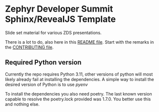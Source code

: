 # Zephyr Developer Summit Sphinx/RevealJS Template

Slide set material for various ZDS presentations.

There is a lot to do, also here in this [README file](README.md). Start with
the remarks in the [CONTRIBUTING file](CONTRIBUTING.md).

## Required Python version

Currently the repo requires Python 3.11, other versions of python will most
likely already fail at installing the dependencies. A simple way to install
the desired version of Python is to use *pyenv*

To install the dependencies you also need poetry. The last known version
capable to resolve the poetry.lock provided was 1.7.0. You better use this and
nothing else.
